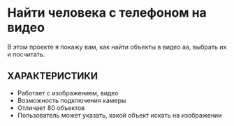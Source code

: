 # Найти человека с телефоном на видео
В этом проекте я покажу вам, как найти объекты в видео aa, выбрать их и посчитать. 
## ХАРАКТЕРИСТИКИ
- Работает с изображением, видео
- Возможность подключения камеры
- Отличает 80 объектов
- Пользователь может указать, какой объект искать на изображении
